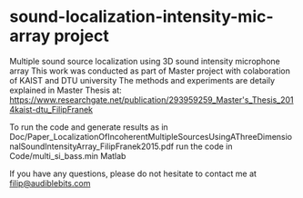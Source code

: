 # sound-localization-intensity-mic-array project
Multiple sound source localization using 3D sound intensity microphone array
This work was conducted as part of Master project with colaboration of KAIST and DTU university
The methods and experiments are detaily explained in Master Thesis at: https://www.researchgate.net/publication/293959259_Master's_Thesis_2014kaist-dtu_FilipFranek

To run the code and generate results as in Doc/Paper_LocalizationOfIncoherentMultipleSourcesUsingAThreeDimensionalSoundIntensityArray_FilipFranek2015.pdf run the code in Code/multi_si_bass.min Matlab

If you have any questions, please do not hesitate to contact me at filip@audiblebits.com
